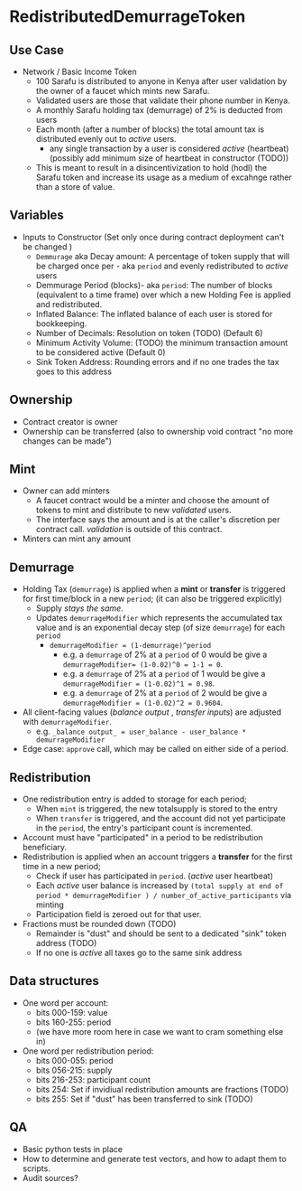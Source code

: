 # RedistributedDemurrageToken

## Use Case
* Network / Basic Income Token
  * 100 Sarafu is distributed to anyone in Kenya after user validation by the owner of a faucet which mints new Sarafu.
  * Validated users are those that validate their phone number in Kenya.
  * A monthly Sarafu holding tax (demurrage) of 2% is deducted from users 
  * Each month (after a number of blocks) the total amount tax is distributed evenly out to _active_ users.
    *  any single transaction by a user is considered _active_ (heartbeat) (possibly add minimum size of heartbeat in constructor (TODO))
  * This is meant to result in a disincentivization to hold (hodl) the Sarafu token and increase its usage as a medium of excahnge rather than a store of value.


## Variables

* Inputs to Constructor (Set only once during contract deployment can't be changed )  
  * `Demmurage` aka Decay amount: A percentage of token supply that will be charged once per - aka `period` and evenly redistributed to _active_ users 
  * Demmurage Period (blocks)- aka `period`: The number of blocks (equivalent to a time frame) over which a new Holding Fee is applied and redistributed. 
  * Inflated Balance: The inflated balance of each user is stored for bookkeeping.
  * Number of Decimals: Resolution on token (TODO) (Default 6)
  * Minimum Activity Volume: (TODO) the minimum transaction amount to be considered active (Default 0)
  * Sink Token Address: Rounding errors and if no one trades the tax goes to this address


## Ownership

* Contract creator is owner
* Ownership can be transferred (also to ownership void contract "no more changes can be made")


## Mint

* Owner can add minters
  - A faucet contract would be a minter and choose the amount of tokens to mint and distribute to new _validated_ users.
  - The interface says the amount and is at the caller's discretion per contract call. _validation_ is outside of this contract.
* Minters can mint any amount


## Demurrage
* Holding Tax (`demurrage`) is applied when a **mint** or **transfer** is triggered for first time/block in a new `period`; (it can also be triggered explicitly)
  - Supply _stays the same_.
  - Updates `demurrageModifier` which represents the accumulated tax value and is an exponential decay step (of size `demurrage`) for each `period`
    - `demurrageModifier = (1-demurrage)^period` 
      - e.g. a `demurrage` of 2% at a `period` of 0 would be give a `demurrageModifier= (1-0.02)^0 = 1-1 = 0`.
      - e.g. a `demurrage` of 2% at a `period` of 1 would be give a `demurrageModifier = (1-0.02)^1 = 0.98`.
      - e.g. a `demurrage` of 2% at a `period` of 2 would be give a `demurrageModifier = (1-0.02)^2 = 0.9604`.
* All client-facing values (_balance output_ , _transfer inputs_) are adjusted with `demurrageModifier`.
  - e.g. `_balance output_ = user_balance - user_balance * demurrageModifier`
* Edge case: `approve` call, which may be called on either side of a period.


## Redistribution

* One redistribution entry is added to storage for each period;
  - When `mint` is triggered, the new totalsupply is stored to the entry
  - When `transfer` is triggered, and the account did not yet participate in the `period`, the entry's participant count is incremented. 
* Account must have "participated" in a period to be redistribution beneficiary.
* Redistribution is applied when an account triggers a **transfer** for the first time in a new period;
  - Check if user has participated in `period`. (_active_ user heartbeat)
  - Each _active_ user balance is increased by `(total supply at end of period * demurrageModifier ) / number_of_active_participants` via minting
  - Participation field is zeroed out for that user.
* Fractions must be rounded down (TODO)
  - Remainder is "dust" and should be sent to a dedicated "sink" token address (TODO)
  - If no one is _active_ all taxes go to the same sink address


## Data structures

* One word per account:
  - bits 000-159: value
  - bits 160-255: period
  - (we have more room here in case we want to cram something else in)
* One word per redistribution period:
  - bits 000-055: period
  - bits 056-215: supply
  - bits 216-253: participant count
  - bits     254: Set if invidiual redistribution amounts are fractions (TODO)
  - bits     255: Set if "dust" has been transferred to sink (TODO)


## QA

* Basic python tests in place
* How to determine and generate test vectors, and how to adapt them to scripts.
* Audit sources?
